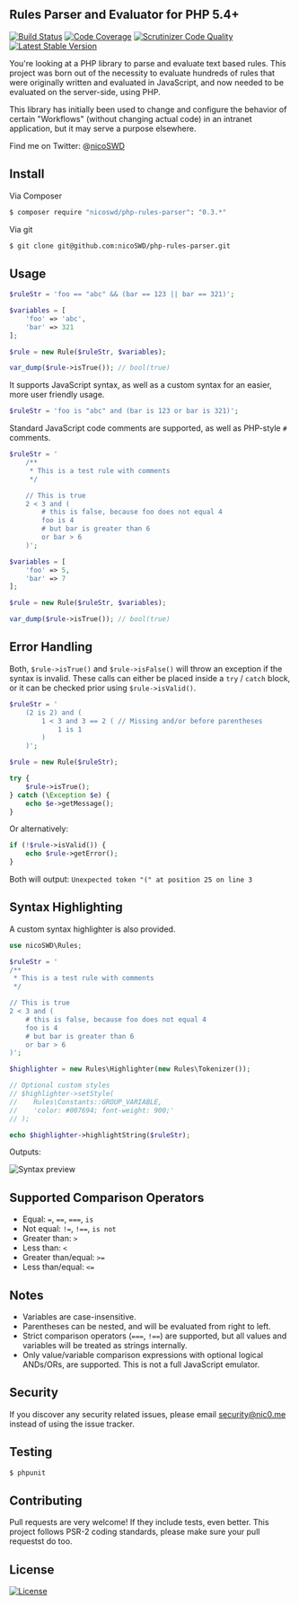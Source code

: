 ## Rules Parser and Evaluator for PHP 5.4+

[![Build Status](https://scrutinizer-ci.com/g/nicoSWD/php-rules-parser/badges/build.png?b=master)](https://scrutinizer-ci.com/g/nicoSWD/php-rules-parser/build-status/master) [![Code Coverage](https://scrutinizer-ci.com/g/nicoSWD/php-rules-parser/badges/coverage.png?b=master)](https://scrutinizer-ci.com/g/nicoSWD/php-rules-parser/?branch=master) [![Scrutinizer Code Quality](https://img.shields.io/scrutinizer/g/nicoswd/php-rules-parser.svg?b=master)](https://scrutinizer-ci.com/g/nicoSWD/php-rules-parser/?branch=master) [![Latest Stable Version](https://img.shields.io/packagist/v/nicoswd/php-rules-parser.svg)](https://packagist.org/packages/nicoswd/php-rules-parser)

You're looking at a PHP library to parse and evaluate text based rules. This project was born out of the necessity to evaluate hundreds of rules that were originally written and evaluated in JavaScript, and now needed to be evaluated on the server-side, using PHP.

This library has initially been used to change and configure the behavior of certain "Workflows" (without changing actual code) in an intranet application, but it may serve a purpose elsewhere.


Find me on Twitter: @[nicoSWD](https://twitter.com/nicoSWD)

## Install

Via Composer

``` bash
$ composer require "nicoswd/php-rules-parser": "0.3.*"
```

Via git
``` bash
$ git clone git@github.com:nicoSWD/php-rules-parser.git
```


## Usage

```php
$ruleStr = 'foo == "abc" && (bar == 123 || bar == 321)';

$variables = [
    'foo' => 'abc',
    'bar' => 321
];

$rule = new Rule($ruleStr, $variables);

var_dump($rule->isTrue()); // bool(true)
```

It supports JavaScript syntax, as well as a custom syntax for an easier, more user friendly usage.

```php
$ruleStr = 'foo is "abc" and (bar is 123 or bar is 321)';
```

Standard JavaScript code comments are supported, as well as PHP-style `#` comments.

```php
$ruleStr = '
    /**
     * This is a test rule with comments
     */

    // This is true
    2 < 3 and (
        # this is false, because foo does not equal 4
        foo is 4
        # but bar is greater than 6
        or bar > 6
    )';

$variables = [
    'foo' => 5,
    'bar' => 7
];

$rule = new Rule($ruleStr, $variables);

var_dump($rule->isTrue()); // bool(true)
```

## Error Handling
Both, `$rule->isTrue()` and `$rule->isFalse()` will throw an exception if the syntax is invalid. These calls can either be placed inside a `try` / `catch` block, or it can be checked prior using `$rule->isValid()`.

```php
$ruleStr = '
    (2 is 2) and (
        1 < 3 and 3 == 2 ( // Missing and/or before parentheses
            1 is 1
        )
    )';

$rule = new Rule($ruleStr);

try {
    $rule->isTrue();
} catch (\Exception $e) {
    echo $e->getMessage();
}
```

Or alternatively:

```php
if (!$rule->isValid()) {
    echo $rule->getError();
}
```

Both will output: `Unexpected token "(" at position 25 on line 3`

## Syntax Highlighting

A custom syntax highlighter is also provided.

```php
use nicoSWD\Rules;

$ruleStr = '
/**
 * This is a test rule with comments
 */

// This is true
2 < 3 and (
    # this is false, because foo does not equal 4
    foo is 4
    # but bar is greater than 6
    or bar > 6
)';

$highlighter = new Rules\Highlighter(new Rules\Tokenizer());

// Optional custom styles
// $highlighter->setStyle(
//    Rules\Constants::GROUP_VARIABLE,
//    'color: #007694; font-weight: 900;'
// );

echo $highlighter->highlightString($ruleStr);
```

Outputs:

![Syntax preview](https://s3.amazonaws.com/f.cl.ly/items/2U1j2T0M1q3U0D1t1t1D/Screen%20Shot%202015-07-22%20at%2016.51.47.png)

## Supported Comparison Operators
- Equal: `=`, `==`, `===`, `is`
- Not equal: `!=`, `!==`, `is not`
- Greater than: `>`
- Less than: `<`
- Greater than/equal: `>=`
- Less than/equal: `<=`

## Notes
- Variables are case-insensitive.
- Parentheses can be nested, and will be evaluated from right to left.
- Strict comparison operators (`===`, `!==`) are supported, but all values and variables will be treated as strings internally.
- Only value/variable comparison expressions with optional logical ANDs/ORs, are supported. This is not a full JavaScript emulator.

## Security

If you discover any security related issues, please email security@nic0.me instead of using the issue tracker.

## Testing

``` bash
$ phpunit
```

## Contributing
Pull requests are very welcome! If they include tests, even better. This project follows PSR-2 coding standards, please make sure your pull requestst do too.

## License

[![License](https://img.shields.io/packagist/l/nicoSWD/php-rules-parser.svg)](https://packagist.org/packages/nicoswd/php-rule-parser)